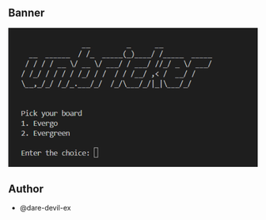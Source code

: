 ## Banner
![banner](https://raw.githubusercontent.com/dare-devil-ex/Unbricker-MT6833/refs/heads/main/dump/banner.png)

## Author
- @dare-devil-ex
